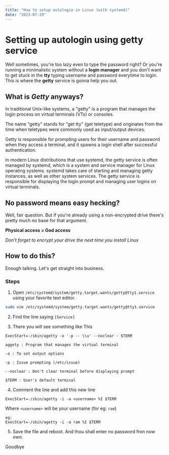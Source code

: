 ```yaml
---
title: "How to setup autologin in Linux (with systemd)"
date: "2023-07-29"
---
```


# Setting up autologin using getty service

Well sometimes, you're too lazy even to type the password right? Or you're running a minimalistic system without a **login manager** and you don't want to get stuck in the **tty** typing username and password everytime to login. This is where the **getty** service is gonna help you out.

## What is _Getty_ anyways?

In traditional Unix-like systems, a "getty" is a program that manages the login process on virtual terminals (VTs) or consoles.

The name "getty" stands for "get tty" (get teletype) and originates from the time when teletypes were commonly used as input/output devices.

Getty is responsible for prompting users for their username and password when they access a terminal, and it spawns a login shell after successful authentication.

In modern Linux distributions that use systemd, the getty service is often managed by systemd, which is a system and service manager for Linux operating systems. systemd takes care of starting and managing getty instances, as well as other system services. The getty service is responsible for displaying the login prompt and managing user logins on virtual terminals.

## No password means easy hecking?

Well, fair question. But if you're already using a non-encrypted drive there's pretty much no base for that argument.

**Physical access = God access**

_Don't forget to encrypt your drive the next time you install Linux_

## How to do this?

Enough talking. Let's get straight into business.

### Steps

1. Open `/etc/systemd/system/getty.target.wants/getty@tty1.service` using your favorite text editor.

```bash
sudo vim /etc/systemd/system/getty.target.wants/getty@tty1.service
```

2. Find the line saying `[Service]`

3. There you will see something like This

```ExecStart=-/sbin/agetty -o '-p -- \\u' --noclear - $TERM```

```
aggety : Program that manages the virtual terminal

-o : To set output options

-p : Issue prompting (/etc/issue)

--noclear : Don't clear terminal before displaying prompt

$TERM : User's default terminal
```

4. Comment the line and add this new line

`ExecStart=-/sbin/agetty -i -a <username> %I $TERM`

Where `<username>` will be your username (for eg: `ram`)

```
eg:
ExecStart=-/sbin/agetty -i -a ram %I $TERM
```

5. Save the file and reboot. And thou shall enter no password fron now own.

Goodbye
